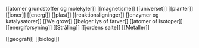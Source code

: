 [[atomer grundstoffer og molekyler]]
[[magnetisme]]
[[universet]]
[[planter]]
[[ioner]]
[[energi]]
[[plast]]
[[reaktionsligninger]]
[[enzymer og katalysatorer]]
[[We grow]]
[[bølger lys of farver]]
[[atomer of isotoper]]
[[energiforsyning]]
[[Stråling]]
[[jordens salte]]
[[Metaller]]

































[[geografi]]
[[biologi]]